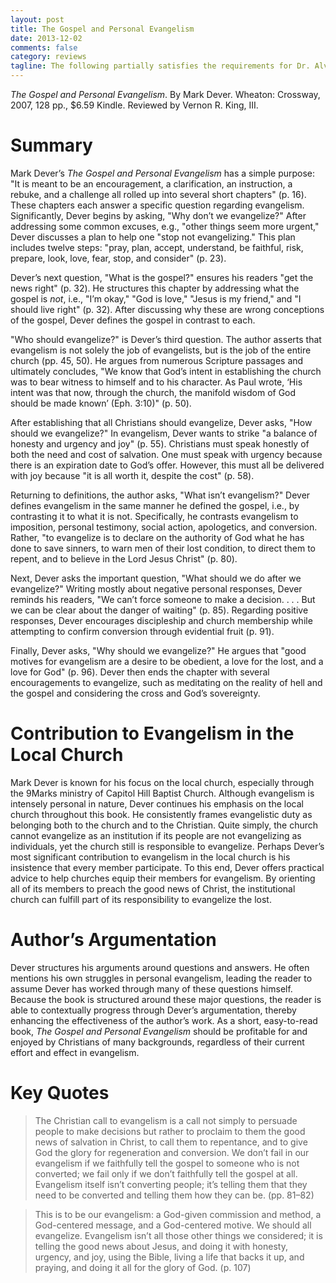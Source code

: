 ```yaml
---
layout: post
title: The Gospel and Personal Evangelism
date: 2013-12-02
comments: false
category: reviews
tagline: The following partially satisfies the requirements for Dr. Alvin Reid's 9Marks Evangelism Conference class at Southeastern Baptist Theological Seminary.
---
```


*The Gospel and Personal Evangelism*. By Mark Dever. Wheaton: Crossway, 2007, 128 pp., $6.59 Kindle. Reviewed by Vernon R. King, III.

# Summary

Mark Dever’s *The Gospel and Personal Evangelism* has a simple purpose: "It is meant to be an encouragement, a clarification, an instruction, a rebuke, and a challenge all rolled up into several short chapters" (p. 16). These chapters each answer a specific question regarding evangelism. Significantly, Dever begins by asking, "Why don’t we evangelize?" After addressing some common excuses, e.g., "other things seem more urgent," Dever discusses a plan to help one "stop not evangelizing." This plan includes twelve steps: "pray, plan, accept, understand, be faithful, risk, prepare, look, love, fear, stop, and consider" (p. 23).

Dever’s next question, "What is the gospel?" ensures his readers "get the news right" (p. 32). He structures this chapter by addressing what the gospel is *not*, i.e., "I’m okay," "God is love," "Jesus is my friend," and "I should live right" (p. 32). After discussing why these are wrong conceptions of the gospel, Dever defines the gospel in contrast to each.

"Who should evangelize?" is Dever’s third question. The author asserts that evangelism is not solely the job of evangelists, but is the job of the entire church (pp. 45, 50). He argues from numerous Scripture passages and ultimately concludes, "We know that God’s intent in establishing the church was to bear witness to himself and to his character. As Paul wrote, ‘His intent was that now, through the church, the manifold wisdom of God should be made known’ (Eph. 3:10)" (p. 50).

After establishing that all Christians should evangelize, Dever asks, "How should we evangelize?" In evangelism, Dever wants to strike "a balance of honesty and urgency and joy" (p. 55). Christians must speak honestly of both the need and cost of salvation. One must speak with urgency because there is an expiration date to God’s offer. However, this must all be delivered with joy because "it is all worth it, despite the cost" (p. 58).

Returning to definitions, the author asks, "What isn’t evangelism?" Dever defines evangelism in the same manner he defined the gospel, i.e., by contrasting it to what it is not. Specifically, he contrasts evangelism to imposition, personal testimony, social action, apologetics, and conversion. Rather, "to evangelize is to declare on the authority of God what he has done to save sinners, to warn men of their lost condition, to direct them to repent, and to believe in the Lord Jesus Christ" (p. 80).

Next, Dever asks the important question, "What should we do after we evangelize?" Writing mostly about negative personal responses, Dever reminds his readers, "We can’t force someone to make a decision. . . . But we can be clear about the danger of waiting" (p. 85). Regarding positive responses, Dever encourages discipleship and church membership while attempting to confirm conversion through evidential fruit (p. 91).

Finally, Dever asks, "Why should we evangelize?" He argues that "good motives for evangelism are a desire to be obedient, a love for the lost, and a love for God" (p. 96). Dever then ends the chapter with several encouragements to evangelize, such as meditating on the reality of hell and the gospel and considering the cross and God’s sovereignty.

# Contribution to Evangelism in the Local Church

Mark Dever is known for his focus on the local church, especially through the 9Marks ministry of Capitol Hill Baptist Church. Although evangelism is intensely personal in nature, Dever continues his emphasis on the local church throughout this book. He consistently frames evangelistic duty as belonging both to the church and to the Christian. Quite simply, the church cannot evangelize as an institution if its people are not evangelizing as individuals, yet the church still is responsible to evangelize. Perhaps Dever’s most significant contribution to evangelism in the local church is his insistence that every member participate. To this end, Dever offers practical advice to help churches equip their members for evangelism. By orienting all of its members to preach the good news of Christ, the institutional church can fulfill part of its responsibility to evangelize the lost.

# Author’s Argumentation

Dever structures his arguments around questions and answers. He often mentions his own struggles in personal evangelism, leading the reader to assume Dever has worked through many of these questions himself. Because the book is structured around these major questions, the reader is able to contextually progress through Dever’s argumentation, thereby enhancing the effectiveness of the author’s work. As a short, easy-to-read book, *The Gospel and Personal Evangelism* should be profitable for and enjoyed by Christians of many backgrounds, regardless of their current effort and effect in evangelism.

# Key Quotes

> The Christian call to evangelism is a call not simply to persuade people to make decisions but rather to proclaim to them the good news of salvation in Christ, to call them to repentance, and to give God the glory for regeneration and conversion. We don’t fail in our evangelism if we faithfully tell the gospel to someone who is not converted; we fail only if we don’t faithfully tell the gospel at all. Evangelism itself isn’t converting people; it’s telling them that they need to be converted and telling them how they can be. (pp. 81–82)

> This is to be our evangelism: a God-given commission and method, a God-centered message, and a God-centered motive. We should all evangelize. Evangelism isn’t all those other things we considered; it is telling the good news about Jesus, and doing it with honesty, urgency, and joy, using the Bible, living a life that backs it up, and praying, and doing it all for the glory of God. (p. 107)


